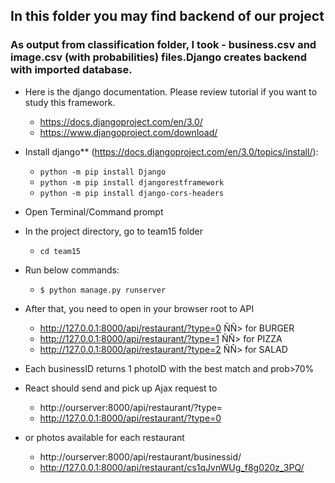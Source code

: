 ## In this folder you may find backend of our project
### As output from classification folder, I took - business.csv and image.csv (with probabilities) files.Django creates backend with imported database.

- Here is the django documentation. Please review tutorial if you want to study this framework.
  - https://docs.djangoproject.com/en/3.0/
  - https://www.djangoproject.com/download/

- Install django** (https://docs.djangoproject.com/en/3.0/topics/install/):
  - `python -m pip install Django`
  - `python -m pip install djangorestframework`
  - `python -m pip install django-cors-headers`

- Open Terminal/Command prompt 
- In the project directory, go to team15 folder 
  - `cd team15`
- Run below commands:
  - `$ python manage.py runserver`

- After that, you need to open in your browser root to API 
  - http://127.0.0.1:8000/api/restaurant/?type=0    ÑÑ> for BURGER
  - http://127.0.0.1:8000/api/restaurant/?type=1     ÑÑ> for  PIZZA
  - http://127.0.0.1:8000/api/restaurant/?type=2    ÑÑ> for SALAD

- Each businessID returns 1 photoID with the best match and prob>70%

- React should send and pick up Ajax request to 
  - http://ourserver:8000/api/restaurant/?type=
  - http://127.0.0.1:8000/api/restaurant/?type=0

- or photos available for each restaurant
  - http://ourserver:8000/api/restaurant/businessid/
  - http://127.0.0.1:8000/api/restaurant/cs1qJvnWUg_f8g020z_3PQ/
